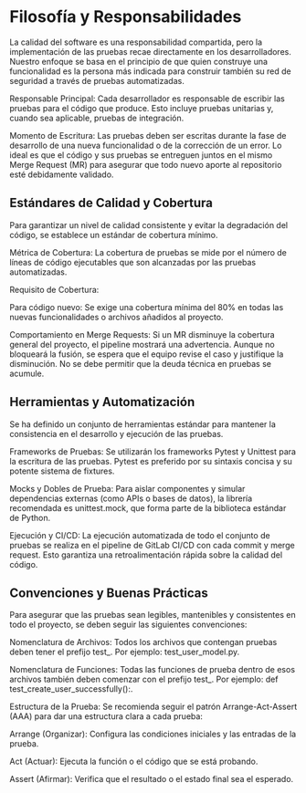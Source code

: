 # Filosofía y Responsabilidades

La calidad del software es una responsabilidad compartida, pero la implementación de las pruebas recae directamente en los desarrolladores. Nuestro enfoque se basa en el principio de que quien construye una funcionalidad es la persona más indicada para construir también su red de seguridad a través de pruebas automatizadas.

Responsable Principal: Cada desarrollador es responsable de escribir las pruebas para el código que produce. Esto incluye pruebas unitarias y, cuando sea aplicable, pruebas de integración.

Momento de Escritura: Las pruebas deben ser escritas durante la fase de desarrollo de una nueva funcionalidad o de la corrección de un error. Lo ideal es que el código y sus pruebas se entreguen juntos en el mismo Merge Request (MR) para asegurar que todo nuevo aporte al repositorio esté debidamente validado.

## Estándares de Calidad y Cobertura

Para garantizar un nivel de calidad consistente y evitar la degradación del código, se establece un estándar de cobertura mínimo.

Métrica de Cobertura: La cobertura de pruebas se mide por el número de líneas de código ejecutables que son alcanzadas por las pruebas automatizadas.

Requisito de Cobertura:

Para código nuevo: Se exige una cobertura mínima del 80% en todas las nuevas funcionalidades o archivos añadidos al proyecto.

Comportamiento en Merge Requests: Si un MR disminuye la cobertura general del proyecto, el pipeline mostrará una advertencia. Aunque no bloqueará la fusión, se espera que el equipo revise el caso y justifique la disminución. No se debe permitir que la deuda técnica en pruebas se acumule.

## Herramientas y Automatización

Se ha definido un conjunto de herramientas estándar para mantener la consistencia en el desarrollo y ejecución de las pruebas.

Frameworks de Pruebas: Se utilizarán los frameworks Pytest y Unittest para la escritura de las pruebas. Pytest es preferido por su sintaxis concisa y su potente sistema de fixtures.

Mocks y Dobles de Prueba: Para aislar componentes y simular dependencias externas (como APIs o bases de datos), la librería recomendada es unittest.mock, que forma parte de la biblioteca estándar de Python.

Ejecución y CI/CD: La ejecución automatizada de todo el conjunto de pruebas se realiza en el pipeline de GitLab CI/CD con cada commit y merge request. Esto garantiza una retroalimentación rápida sobre la calidad del código.

## Convenciones y Buenas Prácticas

Para asegurar que las pruebas sean legibles, mantenibles y consistentes en todo el proyecto, se deben seguir las siguientes convenciones:

Nomenclatura de Archivos: Todos los archivos que contengan pruebas deben tener el prefijo test_. Por ejemplo: test_user_model.py.

Nomenclatura de Funciones: Todas las funciones de prueba dentro de esos archivos también deben comenzar con el prefijo test_. Por ejemplo: def test_create_user_successfully():.

Estructura de la Prueba: Se recomienda seguir el patrón Arrange-Act-Assert (AAA) para dar una estructura clara a cada prueba:

Arrange (Organizar): Configura las condiciones iniciales y las entradas de la prueba.

Act (Actuar): Ejecuta la función o el código que se está probando.

Assert (Afirmar): Verifica que el resultado o el estado final sea el esperado.
